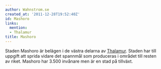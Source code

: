 ```yaml
---
author: Wahnstrom.se
created_at: '2011-12-28T19:52:40Z'
id: Mashoro
links:
  mention:
  - Thalamur
title: Mashoro
---
```


Staden Mashoro är belägen i de västra delarna av [Thalamur]. Staden har till uppgift att sprida
vidare det spannmål som produceras i området till resten av riket. Mashoro har 3.500 invånare men är
en stad på tillväxt.

  [Thalamur]: Thalamur